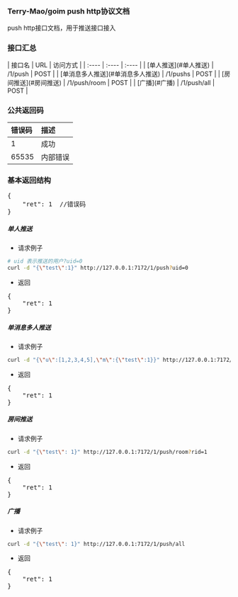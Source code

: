 <h3>Terry-Mao/goim push http协议文档</h3>
push http接口文档，用于推送接口接入

<h3>接口汇总</h3>
| 接口名 | URL | 访问方式 |
| :---- | :---- | :---- |
| [单人推送](#单人推送)  | /1/push       | POST |
| [单消息多人推送](#单消息多人推送) | /1/pushs      | POST |
| [房间推送](#房间推送) | /1/push/room   | POST |
| [广播](#广播) | /1/push/all   | POST |

<h3>公共返回码</h3>

| 错误码 | 描述 |
| :---- | :---- |
| 1 | 成功 |
| 65535 | 内部错误 |

<h3>基本返回结构</h3>
<pre>
{
    "ret": 1  //错误码
}
</pre>


##### 单人推送
 * 请求例子

```sh
# uid 表示推送的用户?uid=0
curl -d "{\"test\":1}" http://127.0.0.1:7172/1/push?uid=0
```

 * 返回

<pre>
{
    "ret": 1
}
</pre>

##### 单消息多人推送
 * 请求例子

```sh
curl -d "{\"u\":[1,2,3,4,5],\"m\":{\"test\":1}}" http://127.0.0.1:7172/1/pushs
```

 * 返回

<pre>
{
    "ret": 1
}
</pre>

##### 房间推送
 * 请求例子

```sh
curl -d "{\"test\": 1}" http://127.0.0.1:7172/1/push/room?rid=1
```

 * 返回

<pre>
{
    "ret": 1
}
</pre>

##### 广播
 * 请求例子

```sh
curl -d "{\"test\": 1}" http://127.0.0.1:7172/1/push/all
```

 * 返回

<pre>
{
    "ret": 1
}
</pre>


